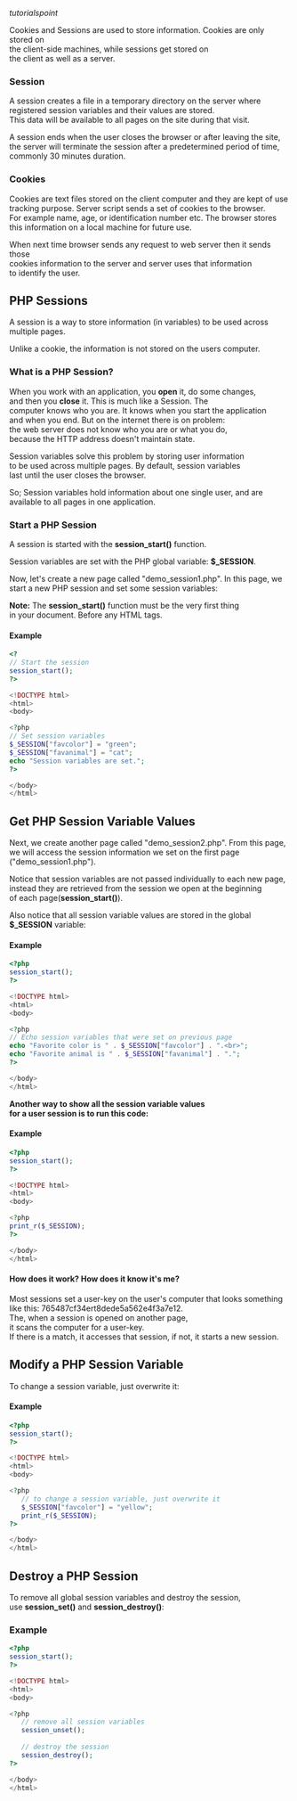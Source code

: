 
<cite>tutorialspoint</cite>

<div>
  <p>Cookies and Sessions are used to store information. Cookies are only stored on 
    </br>the client-side machines, while sessions get stored on
    </br>the client as well as a server.</p>
  <h3>Session</h3>
  <p>A session creates a file in a temporary directory on the server where
    </br>registered session variables and their values are stored.
    </br>This data will be available to all pages on the site during that visit.</p>
  <p>A session ends when the user closes the browser or after leaving the site,
    </br>the server will terminate the session after a predetermined period of time,
    </br>commonly 30 minutes duration.</p>
</div>

<div>
  <h3>Cookies</h3>
  <p>Cookies are text files stored on the client computer and they are kept of use 
    </br>tracking purpose. Server script sends a set of cookies to the browser.
    </br>For example name, age, or identification number etc. The browser stores
    </br>this information on a local machine for future use.</p>
  <p>When next time browser sends any request to web server then it sends those
    </br>cookies information to the server and server uses that information
    </br>to identify the user.</p>
</div>

<h2>PHP Sessions</h2>
<div>
  <p>A session is a way to store information (in variables) to be used across
    </br>multiple pages.</p>
  <p>Unlike a cookie, the information is not stored on the users computer.</p>
</div>

<div>
  <h3>What is a PHP Session?</h3>
  <p>When you work with an application, you <b>open</b> it, do some changes,
    </br>and then you <b>close</b> it. This is much like a Session. The
    </br>computer knows who you are. It knows when you start the application 
    </br>and when you end. But on the internet there is on problem:
    </br>the web server does not know who you are or what you do,
    </br>because the HTTP address doesn't maintain state.</p>
  <p>Session variables solve this problem by storing user information
    </br>to be used across multiple pages. By default, session variables
    </br>last until the user closes the browser.</p>
  <p>So; Session variables hold information about one single user, and are
    </br>available to all pages in one application.</p>
</div>

<div>
  <h3>Start a PHP Session</h3>
  <p>A session is started with the <b>session_start()</b> function.</p>
  <p>Session variables are set with the PHP global variable: <b>$_SESSION</b>.</p>
  <p>Now, let's create a new page called "demo_session1.php". In this page, we
    </br>start a new PHP session and set some session variables:</p>
</div>

<div class="note">
  <p><b>Note:</b> The <b>session_start()</b> function must be the very first thing
    </br>in your document. Before any HTML tags.</p>
</div>

<div class="example">
  <h4>Example</h4>
</div>

``` php
<?
// Start the session
session_start();
?>

<!DOCTYPE html>
<html>
<body>

<?php
// Set session variables
$_SESSION["favcolor"] = "green";
$_SESSION["favanimal"] = "cat";
echo "Session variables are set.";
?>

</body>
</html>
```

<div id="w3">
  <h2>Get PHP Session Variable Values</h2>
  <p>Next, we create another page called "demo_session2.php". From this page,
    </br>we will access the session information we set on the first page
    </br>("demo_session1.php").</p>
  <p>Notice that session variables are not passed individually to each new page,
    </br>instead they are retrieved from the session we open at the beginning
    </br>of each page(<b>session_start()</b>).</p>
  <p>Also notice that all session variable values are stored in the global
    </br><b>$_SESSION</b> variable:</p>
</div>

<div id="ex_3">
  <h4>Example</h4>
</div>

``` php
<?php
session_start();
?>

<!DOCTYPE html>
<html>
<body>

<?php
// Echo session variables that were set on previous page
echo "Favorite color is " . $_SESSION["favcolor"] . ".<br>";
echo "Favorite animal is " . $_SESSION["favanimal"] . ".";
?>

</body>
</html>
```

<div class="note"><b>Another way to show all the session variable values
  </br>for a user session is to run this code:</b></div>
  
<h4>Example</h4>

``` php
<?php
session_start();
?>

<!DOCTYPE html>
<html>
<body>

<?php
print_r($_SESSION);
?>

</body>
</html>
```

<div class="note"><h4>How does it work? How does it know it's me?</h4>
  <p>Most sessions set a user-key on the user's computer that looks something
    </br>like this: 765487cf34ert8dede5a562e4f3a7e12.
    </br>The, when a session is opened on another page,
    </br>it scans the computer for a user-key.
    </br>If there is a match, it accesses that session, if not, it starts a new session.</p>
</div>

<h2>Modify a PHP Session Variable</h2>
<p>To change a session variable, just overwrite it:</p>

<h4>Example</h4>

``` php
<?php
session_start();
?>

<!DOCTYPE html>
<html>
<body>

<?php
   // to change a session variable, just overwrite it
   $_SESSION["favcolor"] = "yellow";
   print_r($_SESSION);
?>

</body>
</html>
```
<h2>Destroy a PHP Session</h2>
<p>To remove all global session variables and destroy the session,
  </br>use <b>session_set()</b> and <b>session_destroy()</b>:</p>
  
<h3>Example</h3>

``` php
<?php
session_start();
?>

<!DOCTYPE html>
<html>
<body>

<?php
   // remove all session variables
   session_unset();
   
   // destroy the session
   session_destroy();
?>

</body>
</html>
```

